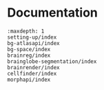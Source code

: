 # Documentation

```{toctree}
:maxdepth: 1
setting-up/index
bg-atlasapi/index
bg-space/index
brainreg/index
brainglobe-segmentation/index
brainrender/index
cellfinder/index
morphapi/index
```